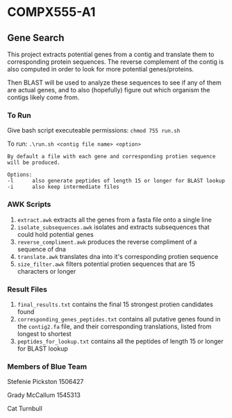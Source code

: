 # COMPX555-A1

## Gene Search

This project extracts potential genes from a contig and translate them to corresponding protein sequences. The reverse complement of the contig is also computed in order to look for more potential genes/proteins.

Then BLAST will be used to analyze these sequences to see if any of them are actual genes, and to also (hopefully) figure out which organism the contigs likely come from. 

### To Run

Give bash script executeable permissions: `chmod 755 run.sh`

To run: `.\run.sh <contig file name> <option>`

```
By default a file with each gene and corresponding protien sequence will be produced.

Options:
-l      also generate peptides of length 15 or longer for BLAST lookup
-i      also keep intermediate files  
```

### AWK Scripts

1. `extract.awk` extracts all the genes from a fasta file onto a single line
2. `isolate_subsequences.awk` isolates and extracts subsequences that could hold potential genes
3. `reverse_compliment.awk` produces the reverse compliment of a sequence of dna
4. `translate.awk` translates dna into it's corresponding protien sequence
5. `size_filter.awk` filters potential protien sequences that are 15 characters or longer

### Result Files

1. `final_results.txt` contains the final 15 strongest protien candidates found
2. `corresponding_genes_peptides.txt` contains all putative genes found in the `contig2.fa` file, and their corresponding translations, listed from longest to shortest
3. `peptides_for_lookup.txt` contains all the peptides of length 15 or longer for BLAST lookup

### Members of Blue Team
Stefenie Pickston 1506427

Grady McCallum 1545313

Cat Turnbull 
